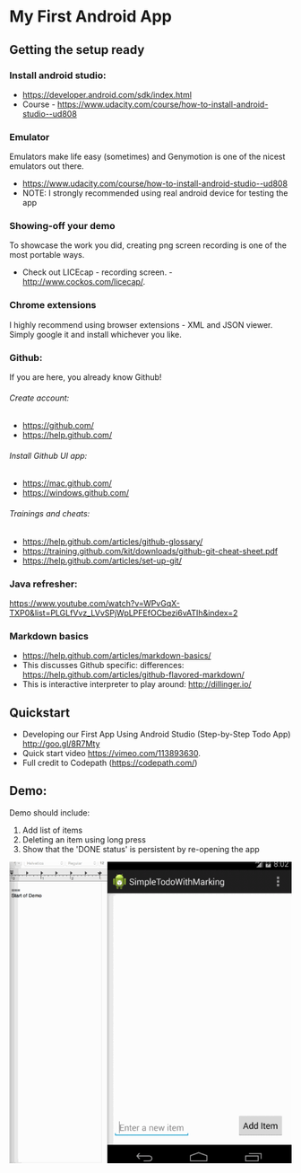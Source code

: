 # My First Android App

## Getting the setup ready
### Install android studio:
* https://developer.android.com/sdk/index.html
* Course - https://www.udacity.com/course/how-to-install-android-studio--ud808

### Emulator
Emulators make life easy (sometimes) and Genymotion is one of the nicest emulators out there.
* https://www.udacity.com/course/how-to-install-android-studio--ud808
* NOTE: I strongly recommended using real android device for testing the app

### Showing-off your demo
To showcase the work you did, creating png screen recording is one of the most portable ways.
* Check out LICEcap - recording screen. - http://www.cockos.com/licecap/.

### Chrome extensions
I highly recommend using browser extensions - XML and JSON viewer.  
Simply google it and install whichever you like.

### Github:
If you are here, you already know Github!
###### Create account:
* https://github.com/
* https://help.github.com/
###### Install Github UI app:
* https://mac.github.com/
* https://windows.github.com/
###### Trainings and cheats:
* https://help.github.com/articles/github-glossary/
* https://training.github.com/kit/downloads/github-git-cheat-sheet.pdf
* https://help.github.com/articles/set-up-git/

### Java refresher:
https://www.youtube.com/watch?v=WPvGqX-TXP0&list=PLGLfVvz_LVvSPjWpLPFEfOCbezi6vATIh&index=2

### Markdown basics
*  https://help.github.com/articles/markdown-basics/
*  This discusses Github specific: differences: https://help.github.com/articles/github-flavored-markdown/
*  This is interactive interpreter to play around: http://dillinger.io/

## Quickstart
* Developing our First App Using Android Studio (Step-by-Step Todo App) http://goo.gl/8R7Mty
* Quick start video https://vimeo.com/113893630.
* Full credit to Codepath (https://codepath.com/)

## Demo:
Demo should include:
1. Add list of items  
2. Deleting an item using long press  
3. Show that the 'DONE status' is persistent by re-opening the app

![Video Walkthrough - dummy](todoDemo2.gif)
